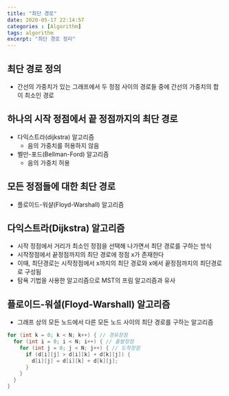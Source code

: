 ```yaml
---
title: "최단 경로"
date: 2020-05-17 22:14:57
categories : [Algorithm]
tags: algorithm
excerpt: "최단 경로 정리"
---
```


## 최단 경로 정의

- 간선의 가중치가 있는 그래프에서 두 정점 사이의 경로들 중에 간선의 가중치의 합이 최소인 경로



## 하나의 시작 정점에서 끝 정점까지의 최단 경로

- 다익스트라(dijkstra) 알고리즘
  - 음의 가중치를 허용하지 않음
- 벨만-포드(Bellman-Ford) 알고리즘
  - 음의 가중치 허용



## 모든 정점들에 대한 최단 경로

- 플로이드-워샬(Floyd-Warshall) 알고리즘



## 다익스트라(Dijkstra) 알고리즘

- 시작 정점에서 거리가 최소인 정점을 선택해 나가면서 최단 경로를 구하는 방식
- 시작정점에서 끝정점까지의 최단 경로에 정점 x가 존재한다
- 이때, 최단경로는 시작정점에서 x까지의 최단 경로와 x에서 끝정점까지의 최단경로로 구성됨
- 탐욕 기법을 사용한 알고리즘으로 MST의 프림 알고리즘과 유사



## 플로이드-워셜(Floyd-Warshall) 알고리즘

- 그래프 상의 모든 노드에서 다른 모든 노드 사이의 최단 경로를 구하는 알고리즘

```java
for (int k = 0; k < N; k++) { // 경유정점
  for (int i = 0; i < N; i++) { // 출발정점
    for (int j = 0; j < N; j++) { // 도착정점
      if (d[i][j] > d[i][k] + d[k][j]) {
        d[i][j] = d[i][k] + d[k][j];
      }
    }
  }
}
```

